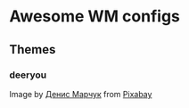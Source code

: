 # Awesome WM configs

## Themes

### deeryou 

Image by [Денис Марчук](https://pixabay.com/users/Manuchi-1728328/?utm_source=link-attribution&amp;utm_medium=referral&amp;utm_campaign=image&amp;utm_content=3275594) from [Pixabay](https://pixabay.com/?utm_source=link-attribution&amp;utm_medium=referral&amp;utm_campaign=image&amp;utm_content=3275594)

